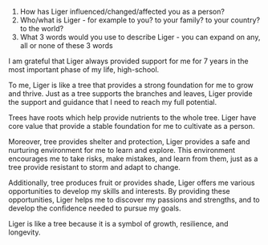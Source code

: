 1. How has Liger influenced/changed/affected you as a person?
2. Who/what is Liger - for example to you? to your family? to your country? to the world?
3. What 3 words would you use to describe Liger - you can expand on any, all or none of these 3 words

I am grateful that Liger always provided support for me for 7 years in the most important phase of my life, high-school. 

To me, Liger is like a tree that provides a strong foundation for me to grow and thrive. Just as a tree supports the branches and leaves, Liger provide the support and guidance that I need to reach my full potential. 

Trees have roots which help provide nutrients to the whole tree. Liger have core value that provide a stable foundation for me to cultivate as a person.

Moreover, tree provides shelter and protection, Liger provides a safe and nurturing environment for me to learn and explore. This environment encourages me to take risks, make mistakes, and learn from them, just as a tree provide resistant to storm and adapt to change.

Additionally, tree produces fruit or provides shade, Liger offers me various opportunities to develop my skills and interests. By providing these opportunities, Liger helps me to discover my passions and strengths, and to develop the confidence needed to pursue my goals.

Liger is like a tree because it is a symbol of growth, resilience, and longevity.